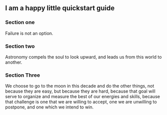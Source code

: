 ## I am a happy little quickstart guide

### Section one
Failure is not an option.

### Section two
Astronomy compels the soul to look upward, and leads us from this world to another.

### Section Three
We choose to go to the moon in this decade and do the other things, not because they are easy, but because they are hard, because that goal will serve to organize and measure the best of our energies and skills, because that challenge is one that we are willing to accept, one we are unwilling to postpone, and one which we intend to win.
